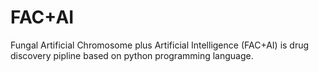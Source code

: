 # FAC+AI

Fungal Artificial Chromosome plus Artificial Intelligence (FAC+AI) is drug discovery pipline based on python programming language.
